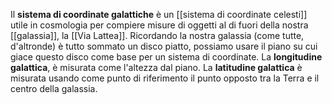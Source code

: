 Il **sistema di coordinate galattiche** è un [[sistema di coordinate celesti]] utile in cosmologia per compiere misure di oggetti al di fuori della nostra [[galassia]], la [[Via Lattea]]. Ricordando la nostra galassia (come tutte, d'altronde) è tutto sommato un disco piatto, possiamo usare il piano su cui giace questo disco come base per un sistema di coordinate. La **longitudine galattica**, è misurata come l'altezza dal piano. La **latitudine galattica** è misurata usando come punto di riferimento il punto opposto tra la Terra e il centro della galassia.